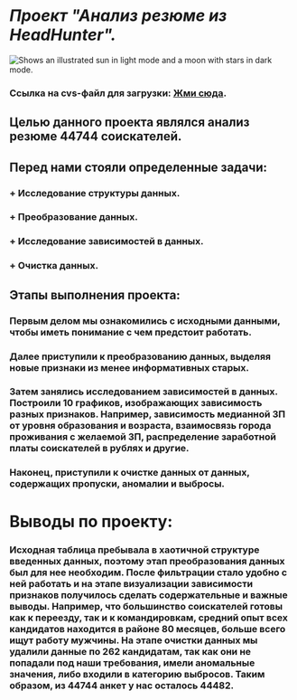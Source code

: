 # ***Проект "Анализ резюме из HeadHunter".***

<picture>
  <source media="(prefers-color-scheme: dark)" srcset="https://user-images.githubusercontent.com/25423296/163456776-7f95b81a-f1ed-45f7-b7ab-8fa810d529fa.png">
  <source media="(prefers-color-scheme: light)" srcset="https://user-images.githubusercontent.com/25423296/163456779-a8556205-d0a5-45e2-ac17-42d089e3c3f8.png">
  <img alt="Shows an illustrated sun in light mode and a moon with stars in dark mode." src="https://user-images.githubusercontent.com/25423296/163456779-a8556205-d0a5-45e2-ac17-42d089e3c3f8.png">
</picture>

### **Ссылка** на cvs-файл для загрузки: [Жми сюда](https://drive.google.com/file/d/1oMj2KfNs_XO6pEz06uciI_3LfYnrl-Fg/view?usp=sharing).

## **Целью** данного проекта являлся анализ резюме 44744 соискателей.

## Перед нами стояли определенные **задачи**:
### + Исследование структуры данных.
### + Преобразование данных.
### + Исследование зависимостей в данных.
### + Очистка данных.

## Этапы выполнения проекта:

### Первым делом мы ознакомились с исходными данными, чтобы иметь понимание с чем предстоит работать.

### Далее приступили к преобразованию данных, выделяя новые признаки из менее информативных старых.

### Затем занялись исследованием зависимостей в данных. Построили 10 графиков, изображающих зависимость разных признаков. Например, зависимость медианной ЗП от уровня образования и возраста, взаимосвязь города проживания с желаемой ЗП, распределение заработной платы соискателей в рублях и другие.

### Наконец, приступили к очистке данных от данных, содержащих пропуски, аномалии и выбросы.

# Выводы по проекту:
### Исходная таблица пребывала в хаотичной структуре введенных данных, поэтому этап преобразования данных был для нее необходим. После фильтрации стало удобно с ней работать и на этапе визуализации зависимости признаков получилось сделать содержательные и важные выводы. Например, что большинство соискателей готовы как к переезду, так и к командировкам, средний опыт всех кандидатов находится в районе 80 месяцев, больше всего ищут работу мужчины. На этапе очистки данных мы удалили данные по 262 кандидатам, так как они не попадали под наши требования, имели аномальные значения, либо входили в категорию выбросов. Таким образом, из 44744 анкет у нас осталось 44482. 
